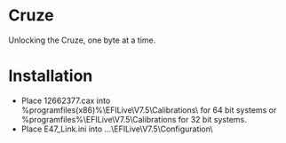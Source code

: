 # Cruze
Unlocking the Cruze, one byte at a time.

# Installation

* Place 12662377.cax into %programfiles(x86)%\EFILive\V7.5\Calibrations\ for 64 bit systems or %programfiles%\EFILive\V7.5\Calibrations for 32 bit systems.
* Place E47_Link.ini into ...\EFILive\V7.5\Configuration\

